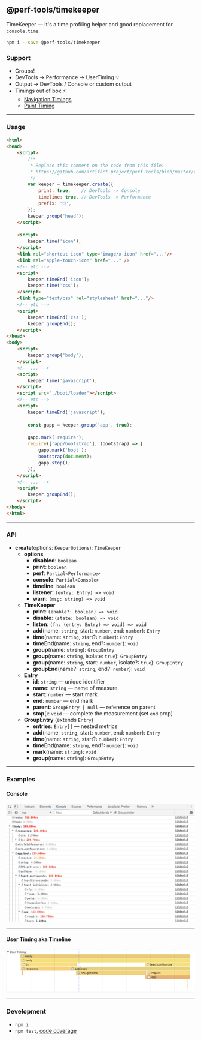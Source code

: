 @perf-tools/timekeeper
----------------------
TimeKeeper — It's a time profiling helper and good replacement for `console.time`.

```sh
npm i --save @perf-tools/timekeeper
```

### Support

 - Groups!
 - DevTools -> Performance -> UserTiming 💡
 - Output -> DevTools / Console or custom output
 - Timings out of box ⚡️
   - [Navigation Timings](./timings/navigation)
   - [Paint Timing](./timings/paint)

 ---

### Usage

```html
<html>
<head>
	<script>
		/**
		 * Replace this comment on the code from this file:
		 * https://github.com/artifact-project/perf-tools/blob/master/timekeeper/timekeeper.js
		 */
		var keeper = timekeeper.create({
			print: true,    // DevTools -> Console
			timeline: true, // DevTools -> Performance
			prefix: '⏱',
		});
		keeper.group('head');
	</script>

	<script>
		keeper.time('icon');
	</script>
	<link rel="shortcut icon" type="image/x-icon" href="..."/>
	<link rel="apple-touch-icon" href="..." />
	<!-- etc -->
	<script>
		keeper.timeEnd('icon');
		keeper.time('css');
	</script>
	<link type="text/css" rel="stylesheet" href="..."/>
	<!-- etc -->
	<script>
		keeper.timeEnd('css');
		keeper.groupEnd();
	</script>
</head>
<body>
	<script>
		keeper.group('body');
	</script>
	<!-- ... -->
	<script>
		keeper.time('javascript');
	</script>
	<script src="./boot/loader"></script>
	<!-- etc -->
	<script>
		keeper.timeEnd('javascript');

		const gapp = keeper.group('app', true);

		gapp.mark('require');
		require(['app/bootstrap'], (bootstrap) => {
			gapp.mark('boot');
			bootstrap(document);
			gapp.stop();
		});
	</script>
	<!-- ... -->
	<script>
		keeper.groupEnd();
	</script>
</body>
</html>
```

---

### API

- **create**(options: `KeeperOptions`): `TimeKeeper`
  - **options**
    - **disabled**: `boolean`
    - **print**: `boolean`
	- **perf**: `Partial<Performance>`
	- **console**: `Partial<Console>`
	- **timeline**: `boolean`
	- **listener**: `(entry: Entry) => void`
	- **warn**: `(msg: string) => void`
  - **TimeKeeper**
    - **print**: `(enable?: boolean) => void`
    - **disable**: `(state: boolean) => void`
    - **listen**: `(fn: (entry: Entry) => void) => void`
    - **add**(name: `string`, start: `number`, end: `number`): `Entry`
    - **time**(name: `string`, start?: `number`): `Entry`
    - **timeEnd**(name: `string`, end?: `number`): `void`
    - **group**(name: `string`): `GroupEntry`
    - **group**(name: `string`, isolate: `true`): `GroupEntry`
    - **group**(name: `string`, start: `number`, isolate?: `true`): `GroupEntry`
    - **groupEnd**(name?: `string`, end?: `number`): `void`
  - **Entry**
    - **id**: `string` — unique identifier
    - **name**: `string` — name of measure
    - **start**: `number` — start mark
    - **end**: `number` — end mark
    - **parent**: `GroupEntry | null` — reference on parent
	- **stop**(): `void` — complete the measurement (set `end` prop)
  - **GroupEntry** (extends `Entry`)
    - **entries**: `Entry[]` — nested metrics
	- **add**(name: `string`, start: `number`, end: `number`): `Entry`
    - **time**(name: `string`, start?: `number`): `Entry`
    - **timeEnd**(name: `string`, end?: `number`): `void`
    - **mark**(name: `string`): `void`
    - **group**(name: `string`): `GroupEntry`

---

### Examples

#### Console

![DevTools / Console](./__docs__/console.png)

---

#### User Timing aka Timeline

![DevTools / Timelime](./__docs__/timeline.png)

---

### Development

 - `npm i`
 - `npm test`, [code coverage](./coverage/lcov-report/index.html)
